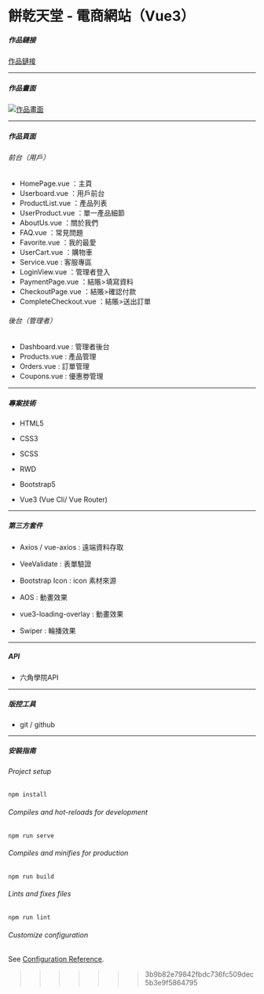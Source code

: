 # 餅乾天堂 - 電商網站（Vue3） 

##### 作品鏈接
[作品鏈接](https://samueltan1215.github.io/biscuit-paradise/?fbclid=IwAR07VM6AzLaDYhvECNaBckQFtfYlYYGkwSbqfT006nNuEnunQXziAgFh3cQ#/user "作品鏈接")

------------
##### 作品畫面
[![作品畫面](https://i.imgur.com/368KGUh.jpg "作品畫面")](https://i.imgur.com/368KGUh.jpg "作品畫面")

------------

##### 作品頁面
###### 前台（用戶）

- HomePage.vue ：主頁
- Userboard.vue ：用戶前台
- ProductList.vue ：產品列表
- UserProduct.vue ：單一產品細節
- AboutUs.vue ：關於我們
- FAQ.vue ：常見問題
- Favorite.vue ：我的最愛
- UserCart.vue ：購物車
- Service.vue : 客服專區
- LoginView.vue ：管理者登入
- PaymentPage.vue ：結賬>填寫資料
- CheckoutPage.vue ：結賬>確認付款
- CompleteCheckout.vue ：結賬>送出訂單

###### 後台（管理者）
- Dashboard.vue : 管理者後台
- Products.vue : 產品管理
- Orders.vue : 訂單管理
- Coupons.vue : 優惠劵管理

------------

##### 專案技術
- HTML5

- CSS3

- SCSS

- RWD

- Bootstrap5

- Vue3 (Vue Cli/ Vue Router)

------------

##### 第三方套件

- Axios / vue-axios : 遠端資料存取

- VeeValidate : 表單驗證

- Bootstrap Icon : icon 素材來源

- AOS : 動畫效果

- vue3-loading-overlay : 動畫效果

- Swiper : 輪播效果

------------

##### API

- 六角學院API

------------

##### 版控工具

- git / github

------------
##### 安裝指南
###### Project setup
```
npm install
```

###### Compiles and hot-reloads for development
```
npm run serve
```

###### Compiles and minifies for production
```
npm run build
```

###### Lints and fixes files
```
npm run lint
```

###### Customize configuration
See [Configuration Reference](https://cli.vuejs.org/config/).
>>>>>>> 3b9b82e79842fbdc736fc509dec5b3e9f5864795
